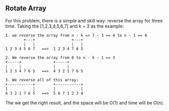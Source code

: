 ## Rotate Array
For this problem, there is a simple and skill way: reverse the array for three time.
Taking the [1,2,3,4,5,6,7] and k = 3 as the example:

```
1. we reverse the array from n - k => 7 - 3 == 4 to n - 1 == 6
        +---+                +---+
        |   |                |   |
1 2 3 4 5 6 7   ==>  1 2 3 4 7 6 5

2. We reverse the array from 0 to n - k - 1 == 3
+-----+              +-----+
|     |              |     |
1 2 3 4 7 6 5   ==>  4 3 2 1 7 6 5

3. We reverse all of this array:
+-----------+        +-----------+
|           |        |           |
4 3 2 1 7 6 5   ==>  5 6 7 1 2 3 4

```

The we get the right result, and the space will be O(1) and time will be O(n).

